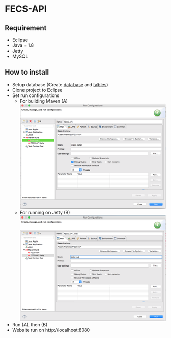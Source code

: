 # FECS-API

##  Requirement
- Eclipse
- Java = 1.8
- Jetty
- MySQL

## How to install
- Setup database (Create [database](mysql/database.sql) and [tables](mysql/tables.sql))
- Clone project to Eclipse
- Set run configurations
  - For buliding Maven (A) ![alt text](/images/run_configuration_mvn.png)
  - For running on Jetty (B) ![alt text](/images/run_configuration_jetty.png)
- Run (A), then (B)
- Website run on http://localhost:8080
